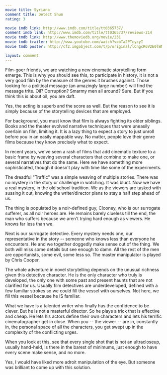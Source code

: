 ```yaml
---
movie title: Syriana
comment title: Detect Shun
rating: 3

movie imdb link: http://www.imdb.com/title/tt0365737/
comment imdb link: http://www.imdb.com/title/tt0365737/reviews-214
movie tmdb link: http://www.themoviedb.org/movie/231
movie tmdb trailer: http://www.youtube.com/watch?v=bTa2PTcycyI
movie tmdb poster: http://cf2.imgobject.com/t/p/original/lCngcR6V2E0lWNG626Hpnu5KLPx.jpg

layout: comment
---
```


Film-goer friends, we are watching a new cinematic storytelling form emerge. This is why you should see this, to participate in history. It is not a very good film by the measure of the genres it brushes against. Those looking for a political message (an amazingly large number) will find the message trite. Oil? Corruption? Smarmy men all around? Sure. But if you think this is about oil, you are daft.

Yes, the acting is superb and the score as well. But the reason to see it is simply because of the storytelling devices that are employed.

For background, you must know that film is always fighting its older siblings. Books and the theater evolved narrative techniques that were uneasily overlain on film, limiting it. It is a lazy thing to expect a story to just unroll before you in an easily mappable way. No matter, people love their genre films because they know precisely what to expect.

In recent years, we've seen a rash of films that add cinematic texture to a basic frame by weaving several characters that combine to make one, or several narratives that do the same. Here we have something more sophisticated, though it doesn't play with time like some of the experiments.

The dreadful "Traffic" was a simple weaving of multiple stories. There was no mystery in the story or challenge in watching. It was blunt. Now we have a real mystery, in the old school tradition. We as the viewers are tasked with sussing it out, knowing the writer/director plans to stay a half step ahead of us.

The thing is populated by a noir-defined guy, Clooney, who is our surrogate sufferer, as all noir heroes are. He remains barely clueless till the end, the man who suffers because we aren't trying hard enough as viewers. He knows far less than we.

Next is our surrogate detective. Every mystery needs one, our representative in the story -- someone who knows less than everyone he encounters. He and we together doggedly make sense out of the thing. We both will miss some details but see enough to damn. All the rest of the men are opportunists, some evil, some less so. The master manipulator is played by Chris Cooper.

The whole adventure in novel storytelling depends on the unusual richness given this detective character. He is the only character who truly is developed, the only one with some past and present haunts that are not clarified for us. Usually film detectives are underdeveloped, defined with a few familiar strokes so we could fill the vessel with ourselves. Not here, we fill this vessel because he IS familiar. 

What we have is a talented writer who finally has the confidence to be clever. But he is not a masterful director. So he plays a trick that is effective and cheap. He lets his actors define their own characters and lets his terrific cinematographer get in close. When you -- the viewer -- are in, constantly in, the personal space of all the characters, you get swept up in the complexity of the conflicting urges.

When you look at this, see that every single shot that is not an ultracloseup, usually hand-held, is there in the barest of minimums, just enough to have every scene make sense, and no more.

Yes, I would have liked more adroit manipulation of the eye. But someone was brilliant to come up with this solution.
